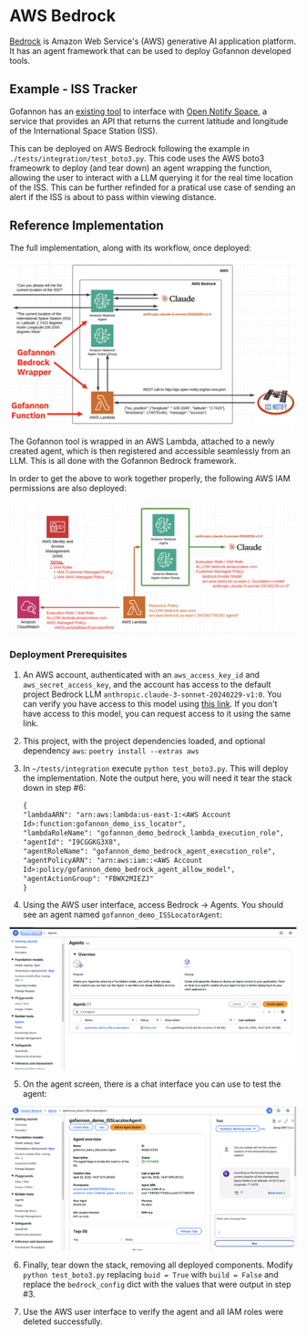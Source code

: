 # AWS Bedrock

[Bedrock](https://aws.amazon.com/bedrock/) is Amazon Web Service's (AWS) generative AI application platform. It has an agent framework that can be used to deploy Gofannon developed tools.

## Example - ISS Tracker

Gofannon has an [existing tool](https://github.com/The-AI-Alliance/gofannon/blob/main/docs/open_notify_space/open_notify_space.md) to interface with [Open Notify Space](http://open-notify.org/Open-Notify-API/ISS-Location-Now/), a service that provides an API that returns the current latitude and longitude of the International Space Station (ISS).

This can be deployed on AWS Bedrock following the example in `./tests/integration/test_boto3.py`. This code uses the AWS boto3 frameowrk to deploy (and tear down) an agent wrapping the function, allowing the user to interact with a LLM querying it for the real time location of the ISS. This can be further refinded for a pratical use case of sending an alert if the ISS is about to pass within viewing distance. 

## Reference Implementation

The full implementation, along with its workflow, once deployed:

![alt text](./images/bedrock.png)

The Gofannon tool is wrapped in an AWS Lambda, attached to a newly created agent, which is then registered and accessible seamlessly from an LLM. This is all done with the Gofannon Bedrock framework. 

In order to get the above to work together properly, the following AWS IAM permissions are also deployed:

![alt text](./images/bedrock2.png)

### Deployment Prerequisites

1. An AWS account, authenticated with an `aws_access_key_id` and `aws_secret_access_key`, and the account has access to the default project Bedrock LLM `anthropic.claude-3-sonnet-20240229-v1:0`. You can verify you have access to this model using [this link](https://us-east-1.console.aws.amazon.com/bedrock/home?region=us-east-1#/modelaccess). If you don't have access to this model, you can request access to it using the same link.

2. This project, with the project dependencies loaded, and optional dependency `aws`:
    `poetry install --extras aws`

3. In `~/tests/integration` execute `python test_boto3.py`. This will deploy the implementation. Note the output here, you will need it tear the stack down in step #6:

    ```
    {
    "lambdaARN": "arn:aws:lambda:us-east-1:<AWS Account Id>:function:gofannon_demo_iss_locator",
    "lambdaRoleName": "gofannon_demo_bedrock_lambda_execution_role",
    "agentId": "I9CGGKG3X8",
    "agentRoleName": "gofannon_demo_bedrock_agent_execution_role",
    "agentPolicyARN": "arn:aws:iam::<AWS Account Id>:policy/gofannon_demo_bedrock_agent_allow_model",
    "agentActionGroup": "FBWX2MIEZJ"
    }
    ```


4. Using the AWS user interface, access Bedrock -> Agents. You should see an agent named `gofannon_demo_ISSLocatorAgent`:

![alt text](./images/bedrock3.png)

5. On the agent screen, there is a chat interface you can use to test the agent:

![alt text](./images/bedrock4.png)

6. Finally, tear down the stack, removing all deployed components. Modify `python test_boto3.py` replacing `buid = True` with `build = False` and replace the `bedrock_config` dict with the values that were output in step #3.

7. Use the AWS user interface to verify the agent and all IAM roles were deleted successfully.